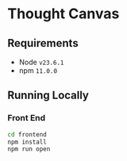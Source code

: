 # Thought Canvas

## Requirements

- Node `v23.6.1`
- npm `11.0.0`

## Running Locally

### Front End

```bash
cd frontend
npm install
npm run open
```